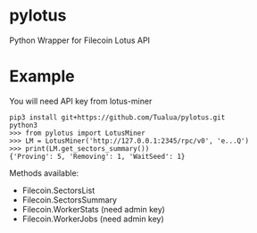 # pylotus
Python Wrapper for Filecoin Lotus API

# Example

You will need API key from lotus-miner

    pip3 install git+https://github.com/Tualua/pylotus.git
    python3
    >>> from pylotus import LotusMiner
    >>> LM = LotusMiner('http://127.0.0.1:2345/rpc/v0', 'e...Q')
    >>> print(LM.get_sectors_summary())
    {'Proving': 5, 'Removing': 1, 'WaitSeed': 1}

Methods available:

- Filecoin.SectorsList
- Filecoin.SectorsSummary
- Filecoin.WorkerStats (need admin key)
- Filecoin.WorkerJobs (need admin key)

